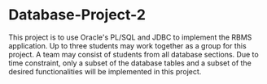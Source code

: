# Database-Project-2
This project is to use Oracle's PL/SQL and JDBC to implement the RBMS application. Up to three students may work together as a group for this project. A team may consist of students from all database sections. Due to time constraint, only a subset of the database tables and a subset of the desired functionalities will be implemented in this project.
